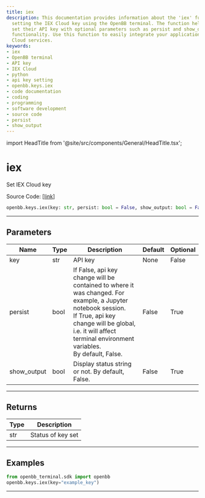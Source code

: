 ```yaml
---
title: iex
description: This documentation provides information about the 'iex' function for
  setting the IEX Cloud key using the OpenBB terminal. The function helps users to
  set their API key with optional parameters such as persist and show_output for additional
  functionality. Use this function to easily integrate your application with the IEX
  Cloud services.
keywords:
- iex
- OpenBB terminal
- API key
- IEX Cloud
- python
- api key setting
- openbb.keys.iex
- code documentation
- coding
- programming
- software development
- source code
- persist
- show_output
---
```


import HeadTitle from '@site/src/components/General/HeadTitle.tsx';

<HeadTitle title="iex - Keys - Reference | OpenBB SDK Docs" />

# iex

Set IEX Cloud key

Source Code: [[link](https://github.com/OpenBB-finance/OpenBBTerminal/tree/main/openbb_terminal/keys_model.py#L879)]

```python
openbb.keys.iex(key: str, persist: bool = False, show_output: bool = False)
```

---

## Parameters

| Name | Type | Description | Default | Optional |
| ---- | ---- | ----------- | ------- | -------- |
| key | str | API key | None | False |
| persist | bool | If False, api key change will be contained to where it was changed. For example, a Jupyter notebook session.<br/>If True, api key change will be global, i.e. it will affect terminal environment variables.<br/>By default, False. | False | True |
| show_output | bool | Display status string or not. By default, False. | False | True |


---

## Returns

| Type | Description |
| ---- | ----------- |
| str | Status of key set |
---

## Examples

```python
from openbb_terminal.sdk import openbb
openbb.keys.iex(key="example_key")
```

---
